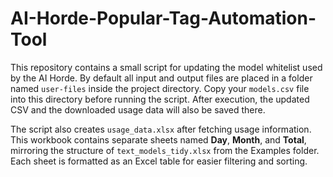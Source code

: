 # AI-Horde-Popular-Tag-Automation-Tool

This repository contains a small script for updating the model whitelist used
by the AI Horde. By default all input and output files are placed in a folder
named `user-files` inside the project directory. Copy your `models.csv` file
into this directory before running the script. After execution, the updated
CSV and the downloaded usage data will also be saved there.

The script also creates `usage_data.xlsx` after fetching usage information.
This workbook contains separate sheets named **Day**, **Month**, and **Total**,
mirroring the structure of `text_models_tidy.xlsx` from the Examples folder.
Each sheet is formatted as an Excel table for easier filtering and sorting.
